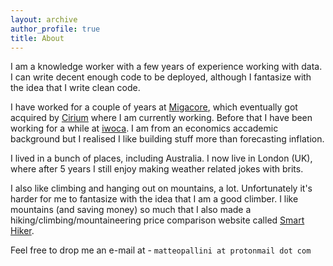 ```yaml
---
layout: archive
author_profile: true
title: About
---
```


I am a knowledge worker with a few years of experience working with data. I can write decent enough code to be deployed, although I fantasize with the idea that I write clean code.

I have worked for a couple of years at [Migacore](https://migacore.com/), which eventually got acquired by [Cirium](https://www.cirium.com/) where I am currently working. Before that I have been working for a while at [iwoca](https://www.iwoca.co.uk/). I am from an economics accademic background but I realised I like building stuff more than forecasting inflation.

I lived in a bunch of places, including Australia. I now live in London (UK), where after 5 years I still enjoy making weather related jokes with brits.

I also like climbing and hanging out on mountains, a lot. Unfortunately it's harder for me to fantasize with the idea that I am a good climber. I like mountains (and saving money) so much that I also made a hiking/climbing/mountaineering price comparison website called [Smart Hiker](https://smarthiker.co.uk/).

Feel free to drop me an e-mail at - `matteopallini at protonmail dot com`
